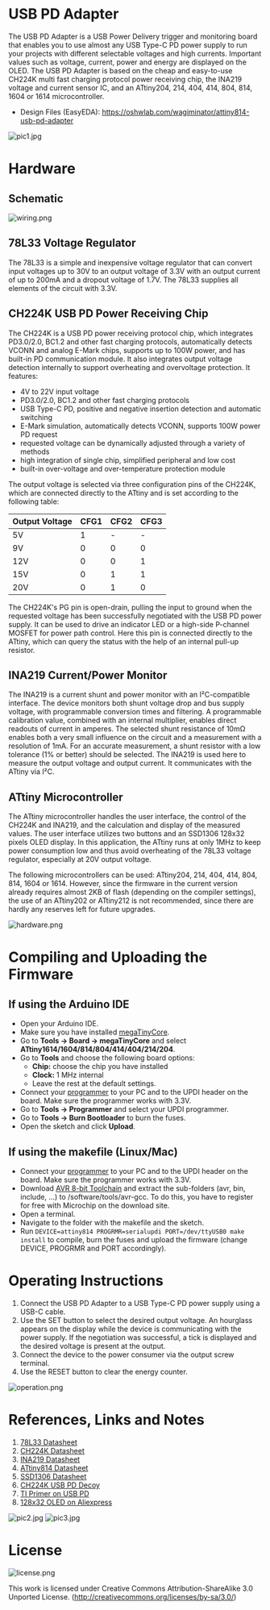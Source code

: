 # USB PD Adapter
The USB PD Adapter is a USB Power Delivery trigger and monitoring board that enables you to use almost any USB Type-C PD power supply to run your projects with different selectable voltages and high currents. Important values such as voltage, current, power and energy are displayed on the OLED. The USB PD Adapter is based on the cheap and easy-to-use CH224K multi fast charging protocol power receiving chip, the INA219 voltage and current sensor IC, and an ATtiny204, 214, 404, 414, 804, 814, 1604 or 1614 microcontroller.

- Design Files (EasyEDA): https://oshwlab.com/wagiminator/attiny814-usb-pd-adapter

![pic1.jpg](https://raw.githubusercontent.com/wagiminator/ATtiny814-USB-PD-Adapter/master/documentation/USB_PD_Adapter_pic1.jpg)

# Hardware
## Schematic
![wiring.png](https://raw.githubusercontent.com/wagiminator/ATtiny814-USB-PD-Adapter/master/documentation/USB_PD_Adapter_wiring.png)

## 78L33 Voltage Regulator
The 78L33 is a simple and inexpensive voltage regulator that can convert input voltages up to 30V to an output voltage of 3.3V with an output current of up to 200mA and a dropout voltage of 1.7V. The 78L33 supplies all elements of the circuit with 3.3V.

## CH224K USB PD Power Receiving Chip
The CH224K is a USB PD power receiving protocol chip, which integrates PD3.0/2.0, BC1.2 and other fast charging protocols, automatically detects VCONN and analog E-Mark chips, supports up to 100W power, and has built-in PD communication module. It also integrates output voltage detection internally to support overheating and overvoltage protection. It features:

- 4V to 22V input voltage
- PD3.0/2.0, BC1.2 and other fast charging protocols
- USB Type-C PD, positive and negative insertion detection and automatic switching
- E-Mark simulation, automatically detects VCONN, supports 100W power PD request
- requested voltage can be dynamically adjusted through a variety of methods
- high integration of single chip, simplified peripheral and low cost
- built-in over-voltage and over-temperature protection module

The output voltage is selected via three configuration pins of the CH224K, which are connected directly to the ATtiny and is set according to the following table:

|Output Voltage|CFG1|CFG2|CFG3|
|-|-|-|-|
|5V|1|-|-|
|9V|0|0|0|
|12V|0|0|1|
|15V|0|1|1|
|20V|0|1|0|

The CH224K's PG pin is open-drain, pulling the input to ground when the requested voltage has been successfully negotiated with the USB PD power supply. It can be used to drive an indicator LED or a high-side P-channel MOSFET for power path control. Here this pin is connected directly to the ATtiny, which can query the status with the help of an internal pull-up resistor.

## INA219 Current/Power Monitor
The INA219 is a current shunt and power monitor with an I²C-compatible interface. The device monitors both shunt voltage drop and bus supply voltage, with programmable conversion times and filtering. A programmable calibration value, combined with an internal multiplier, enables direct readouts of current in amperes. The selected shunt resistance of 10mΩ enables both a very small influence on the circuit and a measurement with a resolution of 1mA. For an accurate measurement, a shunt resistor with a low tolerance (1% or better) should be selected. The INA219 is used here to measure the output voltage and output current. It communicates with the ATtiny via I²C.

## ATtiny Microcontroller
The ATtiny microcontroller handles the user interface, the control of the CH224K and INA219, and the calculation and display of the measured values. The user interface utilizes two buttons and an SSD1306 128x32 pixels OLED display. In this application, the ATtiny runs at only 1MHz to keep power consumption low and thus avoid overheating of the 78L33 voltage regulator, especially at 20V output voltage.

The following microcontrollers can be used: ATtiny204, 214, 404, 414, 804, 814, 1604 or 1614. However, since the firmware in the current version already requires almost 2KB of flash (depending on the compiler settings), the use of an ATtiny202 or ATtiny212 is not recommended, since there are hardly any reserves left for future upgrades.

![hardware.png](https://raw.githubusercontent.com/wagiminator/ATtiny814-USB-PD-Adapter/master/documentation/USB_PD_Adapter_hardware.png)

# Compiling and Uploading the Firmware
## If using the Arduino IDE
- Open your Arduino IDE.
- Make sure you have installed [megaTinyCore](https://github.com/SpenceKonde/megaTinyCore).
- Go to **Tools -> Board -> megaTinyCore** and select **ATtiny1614/1604/814/804/414/404/214/204**.
- Go to **Tools** and choose the following board options:
  - **Chip:**           choose the chip you have installed
  - **Clock:**          1 MHz internal
  - Leave the rest at the default settings.
- Connect your [programmer](https://github.com/wagiminator/AVR-Programmer) to your PC and to the UPDI header on the board. Make sure the programmer works with 3.3V.
- Go to **Tools -> Programmer** and select your UPDI programmer.
- Go to **Tools -> Burn Bootloader** to burn the fuses.
- Open the sketch and click **Upload**.

## If using the makefile (Linux/Mac)
- Connect your [programmer](https://github.com/wagiminator/AVR-Programmer) to your PC and to the UPDI header on the board. Make sure the programmer works with 3.3V.
- Download [AVR 8-bit Toolchain](https://www.microchip.com/mplab/avr-support/avr-and-arm-toolchains-c-compilers) and extract the sub-folders (avr, bin, include, ...) to /software/tools/avr-gcc. To do this, you have to register for free with Microchip on the download site.
- Open a terminal.
- Navigate to the folder with the makefile and the sketch.
- Run `DEVICE=attiny814 PROGRMR=serialupdi PORT=/dev/ttyUSB0 make install` to compile, burn the fuses and upload the firmware (change DEVICE, PROGRMR and PORT accordingly).

# Operating Instructions
1. Connect the USB PD Adapter to a USB Type-C PD power supply using a USB-C cable.
2. Use the SET button to select the desired output voltage. An hourglass appears on the display while the device is communicating with the power supply. If the negotiation was successful, a tick is displayed and the desired voltage is present at the output.
3. Connect the device to the power consumer via the output screw terminal.
4. Use the RESET button to clear the energy counter.

![operation.png](https://raw.githubusercontent.com/wagiminator/ATtiny814-USB-PD-Adapter/master/documentation/USB_PD_Adapter_operation.png)

# References, Links and Notes
1. [78L33 Datasheet](https://datasheet.lcsc.com/lcsc/2204181745_Shikues-78L33_C2999140.pdf)
2. [CH224K Datasheet](https://datasheet.lcsc.com/lcsc/2204251615_WCH-Jiangsu-Qin-Heng-CH224K_C970725.pdf)
3. [INA219 Datasheet](https://www.ti.com/lit/ds/symlink/ina219.pdf?ts=1662832146107)
4. [ATtiny814 Datasheet](https://ww1.microchip.com/downloads/aemDocuments/documents/MCU08/ProductDocuments/DataSheets/ATtiny417-814-816-817-DataSheet-DS40002288A.pdf)
5. [SSD1306 Datasheet](https://cdn-shop.adafruit.com/datasheets/SSD1306.pdf)
6. [CH224K USB PD Decoy](https://github.com/wagiminator/Power-Boards/tree/master/USB-PD_Decoy_CH224K)
7. [TI Primer on USB PD](https://www.ti.com/lit/wp/slyy109b/slyy109b.pdf)
8. [128x32 OLED on Aliexpress](http://aliexpress.com/wholesale?SearchText=128+32+0.91+oled)

![pic2.jpg](https://raw.githubusercontent.com/wagiminator/ATtiny814-USB-PD-Adapter/master/documentation/USB_PD_Adapter_pic2.jpg)
![pic3.jpg](https://raw.githubusercontent.com/wagiminator/ATtiny814-USB-PD-Adapter/master/documentation/USB_PD_Adapter_pic3.jpg)

# License
![license.png](https://i.creativecommons.org/l/by-sa/3.0/88x31.png)

This work is licensed under Creative Commons Attribution-ShareAlike 3.0 Unported License. 
(http://creativecommons.org/licenses/by-sa/3.0/)
